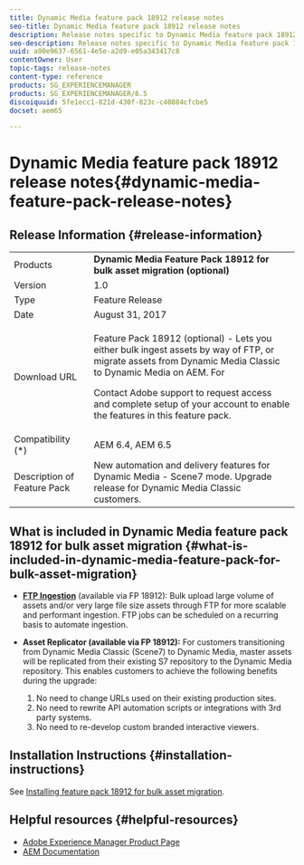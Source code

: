 ```yaml
---
title: Dynamic Media feature pack 18912 release notes
seo-title: Dynamic Media feature pack 18912 release notes
description: Release notes specific to Dynamic Media feature pack 18912 for bulk asset migration.
seo-description: Release notes specific to Dynamic Media feature pack 18912 for bulk asset migration.
uuid: a90e9637-6561-4e5e-a2d9-e05a343417c8
contentOwner: User
topic-tags: release-notes
content-type: reference
products: SG_EXPERIENCEMANAGER
products: SG_EXPERIENCEMANAGER/6.5
discoiquuid: 5fe1ecc1-821d-430f-823c-c40884cfcbe5
docset: aem65

---
```


# Dynamic Media feature pack 18912 release notes{#dynamic-media-feature-pack-release-notes}

## Release Information {#release-information}

<table>
 <tbody>
  <tr>
   <td>Products</td>
   <td><strong>Dynamic Media Feature Pack 18912 for bulk asset migration (optional)</strong></td>
  </tr>
  <tr>
   <td>Version</td>
   <td>1.0</td>
  </tr>
  <tr>
   <td>Type</td>
   <td>Feature Release</td>
  </tr>
  <tr>
   <td>Date</td>
   <td>August 31, 2017</td>
  </tr>
  <tr>
   <td>Download URL</td>
   <td><p>Feature Pack 18912 (optional) - Lets you either bulk ingest assets by way of FTP, or migrate assets from Dynamic Media Classic to Dynamic Media on AEM. For </p> <p>Contact Adobe support to request access and complete setup of your account to enable the features in this feature pack.</p> </td>
  </tr>
  <tr>
   <td>Compatibility (*)</td>
   <td>AEM 6.4, AEM 6.5</td>
  </tr>
  <tr>
   <td>Description of Feature Pack</td>
   <td>New automation and delivery features for Dynamic Media - Scene7 mode. Upgrade release for Dynamic Media Classic customers. </td>
  </tr>
 </tbody>
</table>

## What is included in Dynamic Media feature pack 18912 for bulk asset migration {#what-is-included-in-dynamic-media-feature-pack-for-bulk-asset-migration}

* **[FTP Ingestion](/help/assets/managing-assets-touch-ui.md#uploading-assets-using-ftp)** (available via FP 18912): Bulk upload large volume of assets and/or very large file size assets through FTP for more scalable and performant ingestion. FTP jobs can be scheduled on a recurring basis to automate ingestion.
* **Asset Replicator (available via FP 18912):** For customers transitioning from Dynamic Media Classic (Scene7) to Dynamic Media, master assets will be replicated from their existing S7 repository to the Dynamic Media repository. This enables customers to achieve the following benefits during the upgrade:

    1. No need to change URLs used on their existing production sites.
    1. No need to rewrite API automation scripts or integrations with 3rd party systems.
    1. No need to re-develop custom branded interactive viewers.

## Installation Instructions {#installation-instructions}

See [Installing feature pack 18912 for bulk asset migration](/help/assets/bulk-ingest-migrate.md).

## Helpful resources {#helpful-resources}

* [Adobe Experience Manager Product Page](https://www.adobe.com/solutions/web-experience-management.html)
* [AEM Documentation](https://docs.adobe.com/content/docs/en/aem/6-3.html)

